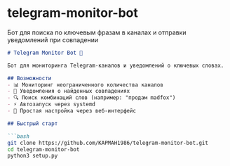 # telegram-monitor-bot
Бот для поиска по ключевым фразам в каналах и отправки уведомлений при совпадении
```markdown
# Telegram Monitor Bot 🤖

Бот для мониторинга Telegram-каналов и уведомлений о ключевых словах.

## Возможности
- 📊 Мониторинг неограниченного количества каналов
- 🔔 Уведомления о найденных совпадениях
- 🔍 Поиск комбинаций слов (например: "продам madfox")
- ⚡ Автозапуск через systemd
- 📝 Простая настройка через веб-интерфейс

## Быстрый старт

```bash
git clone https://github.com/KAPMAH1986/telegram-monitor-bot.git
cd telegram-monitor-bot
python3 setup.py
